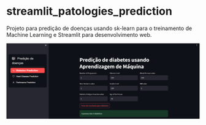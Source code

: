# streamlit_patologies_prediction
Projeto para predição de doenças usando sk-learn para o treinamento de Machine Learning e Streamlit para desenvolvimento web.

<img src="https://github.com/LuizFelipee96/streamlit_patologies_prediction/blob/main/ex.png" width="1080" title="hover text">
